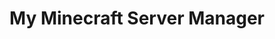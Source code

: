 ---
layout: video
vid: u9uiN2IyBB
title: My Minecraft Server Manager
description: |
    CONTACT:
    Email: coreyw.ultimatemedia@gmail.com
    Discord: https://discord.me/ultimatemedia
    Twitter: https://twitter.com/C1200Games
    
    DONATE:
    https://C1200.js.org/donate
channel: UCAb_N6Y_txKV174_Ge5eh1g
thumbnail: /YouTube-Clone/assets/img/test-video.png
publish_date: 2021-08-01T12:54+01:00
views: 1
file: https://c1200.wants-to.party/u9uiN2IyBB.mp4
---